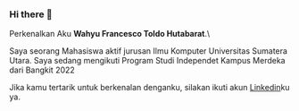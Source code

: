 ### Hi there 👋

Perkenalkan Aku **Wahyu Francesco Toldo Hutabarat**.\

Saya seorang Mahasiswa aktif jurusan Ilmu Komputer Universitas Sumatera Utara.
Saya sedang mengikuti Program Studi Independet Kampus Merdeka dari Bangkit 2022

Jika kamu tertarik untuk berkenalan denganku, silakan ikuti akun [Linkedin](https://www.linkedin.com/in/wahyu-francesco-toldo-hutabarat-767194195/)ku ya.


